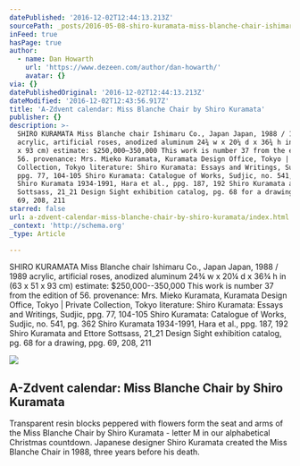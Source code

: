 ```yaml
---
datePublished: '2016-12-02T12:44:13.213Z'
sourcePath: _posts/2016-05-08-shiro-kuramata-miss-blanche-chair-ishimaru-co-japan-japan.md
inFeed: true
hasPage: true
author:
  - name: Dan Howarth
    url: 'https://www.dezeen.com/author/dan-howarth/'
    avatar: {}
via: {}
datePublishedOriginal: '2016-12-02T12:44:13.213Z'
dateModified: '2016-12-02T12:43:56.917Z'
title: 'A-Zdvent calendar: Miss Blanche Chair by Shiro Kuramata'
publisher: {}
description: >-
  SHIRO KURAMATA Miss Blanche chair Ishimaru Co., Japan Japan, 1988 / 1989
  acrylic, artificial roses, anodized aluminum 24¾ w x 20¼ d x 36¾ h in (63 x 51
  x 93 cm) estimate: $250,000–350,000 This work is number 37 from the edition of
  56. provenance: Mrs. Mieko Kuramata, Kuramata Design Office, Tokyo | Private
  Collection, Tokyo literature: Shiro Kuramata: Essays and Writings, Sudjic,
  ppg. 77, 104-105 Shiro Kuramata: Catalogue of Works, Sudjic, no. 541, pg. 362
  Shiro Kuramata 1934-1991, Hara et al., ppg. 187, 192 Shiro Kuramata and Ettore
  Sottsass, 21_21 Design Sight exhibition catalog, pg. 68 for a drawing, ppg.
  69, 208, 211
starred: false
url: a-zdvent-calendar-miss-blanche-chair-by-shiro-kuramata/index.html
_context: 'http://schema.org'
_type: Article

---
```

SHIRO KURAMATA Miss Blanche chair Ishimaru Co., Japan Japan, 1988 / 1989 acrylic, artificial roses, anodized aluminum 24¾ w x 20¼ d x 36¾ h in (63 x 51 x 93 cm) estimate: $250,000--350,000 This work is number 37 from the edition of 56\. provenance: Mrs. Mieko Kuramata, Kuramata Design Office, Tokyo | Private Collection, Tokyo literature: Shiro Kuramata: Essays and Writings, Sudjic, ppg. 77, 104-105 Shiro Kuramata: Catalogue of Works, Sudjic, no. 541, pg. 362 Shiro Kuramata 1934-1991, Hara et al., ppg. 187, 192 Shiro Kuramata and Ettore Sottsass, 21\_21 Design Sight exhibition catalog, pg. 68 for a drawing, ppg. 69, 208, 211

<article style=""><img src="https://static.dezeen.com/uploads/2014/12/Miss-Blanche-Chair-by-Shiro-Kuramata_dezeen_468.jpg" /><h1>A-Zdvent calendar: Miss Blanche Chair by Shiro Kuramata</h1><p>Transparent resin blocks peppered with flowers form the seat and arms of the Miss Blanche Chair by Shiro Kuramata - letter M in our alphabetical Christmas countdown. Japanese designer Shiro Kuramata created the Miss Blanche Chair in 1988, three years before his death.</p></article>